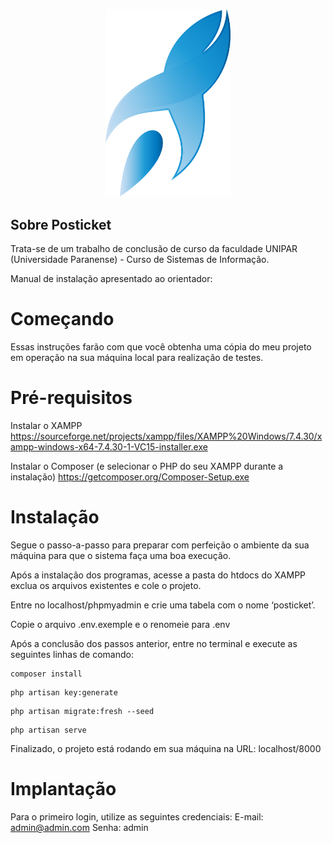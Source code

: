 <p align="center"><a><img src="public/img/icon.png" width="200"></a></p>


## Sobre Posticket

Trata-se de um trabalho de conclusão de curso da faculdade UNIPAR (Universidade Paranense) - Curso de Sistemas de Informação.

Manual de instalação apresentado ao orientador:

# Começando
Essas instruções farão com que você obtenha uma cópia do meu projeto em operação na sua máquina local para realização de testes.


# Pré-requisitos
Instalar o XAMPP
https://sourceforge.net/projects/xampp/files/XAMPP%20Windows/7.4.30/xampp-windows-x64-7.4.30-1-VC15-installer.exe

Instalar o Composer (e selecionar o PHP do seu XAMPP durante a instalação)
https://getcomposer.org/Composer-Setup.exe


# Instalação
Segue o passo-a-passo para preparar com perfeição o ambiente da sua máquina para que o sistema faça uma boa execução.

Após a instalação dos programas, acesse a pasta do htdocs do XAMPP exclua os arquivos existentes e cole o projeto.

Entre no localhost/phpmyadmin e crie uma tabela com o nome ‘posticket’.

Copie o arquivo .env.exemple e o renomeie para .env

Após a conclusão dos passos anterior, entre no terminal e execute as seguintes linhas de comando:
```
composer install 
```
```
php artisan key:generate
```
```
php artisan migrate:fresh --seed
```
```
php artisan serve
```
Finalizado, o projeto está rodando em sua máquina na URL: localhost/8000


# Implantação
Para o primeiro login, utilize as seguintes credenciais: 
E-mail: admin@admin.com
Senha: admin
